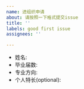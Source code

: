```yaml
---
name: 进组织申请
about: 请按照一下格式提交issue
title: ''
labels: good first issue
assignees: ''

---
```


- 姓名:
- 毕业届数: 
- 专业方向:
- 个人特长(optional):

